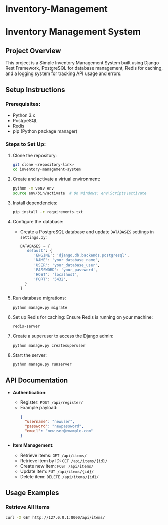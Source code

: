 # Inventory-Management
# Inventory Management System

## Project Overview
This project is a Simple Inventory Management System built using Django Rest Framework, PostgreSQL for database management, Redis for caching, and a logging system for tracking API usage and errors.

## Setup Instructions

### Prerequisites:
- Python 3.x
- PostgreSQL
- Redis
- pip (Python package manager)

### Steps to Set Up:
1. Clone the repository:
   ```bash
   git clone <repository-link>
   cd inventory-management-system
   ```

2. Create and activate a virtual environment:
   ```bash
   python -m venv env
   source env/bin/activate  # On Windows: env\Scripts\activate
   ```

3. Install dependencies:
   ```bash
   pip install -r requirements.txt
   ```

4. Configure the database:
   - Create a PostgreSQL database and update `DATABASES` settings in `settings.py`:
     ```python
     DATABASES = {
       'default': {
           'ENGINE': 'django.db.backends.postgresql',
           'NAME': 'your_database_name',
           'USER': 'your_database_user',
           'PASSWORD': 'your_password',
           'HOST': 'localhost',
           'PORT': '5432',
       }
     }
     ```

5. Run database migrations:
   ```bash
   python manage.py migrate
   ```

6. Set up Redis for caching:
   Ensure Redis is running on your machine:
   ```bash
   redis-server
   ```

7. Create a superuser to access the Django admin:
   ```bash
   python manage.py createsuperuser
   ```

8. Start the server:
   ```bash
   python manage.py runserver
   ```

## API Documentation

- **Authentication**:
  - Register: `POST /api/register/`
  - Example payload:
    ```json
    {
      "username": "newuser",
      "password": "newpassword",
      "email": "newuser@example.com"
    }
    ```

- **Item Management**:
  - Retrieve items: `GET /api/items/`
  - Retrieve item by ID: `GET /api/items/{id}/`
  - Create new item: `POST /api/items/`
  - Update item: `PUT /api/items/{id}/`
  - Delete item: `DELETE /api/items/{id}/`

## Usage Examples

### Retrieve All Items
```bash
curl -X GET http://127.0.0.1:8000/api/items/
